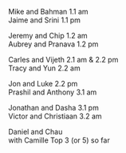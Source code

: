 Mike and Bahman  1.1 am   
Jaime and Srini  1.1 pm

Jeremy and Chip  1.2 am   
Aubrey and Pranava 1.2 pm

Carles and Vijeth  2.1 am & 2.2 pm   
Tracy and Yun  2.2 am

Jon and Luke  2.2 pm  
Prashil and Anthony  3.1 am

Jonathan and Dasha  3.1 pm   
Victor and Christiaan  3.2 am

Daniel and Chau    
 with Camille  Top 3 (or 5) so far
  
